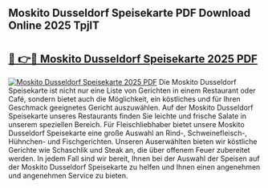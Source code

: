 ## Moskito Dusseldorf Speisekarte PDF Download Online 2025 TpjlT

# <h2><a href="http://gcc4l0m.nevu.top/?p=Moskito+Dusseldorf+Speisekarte">🔗 👉🔴 Moskito Dusseldorf Speisekarte 2025 PDF</a></h2>

[![Moskito Dusseldorf Speisekarte 2025 PDF](https://i.imgur.com/dBaPXMq.png)](http://gcc4l0m.nevu.top/?p=Moskito+Dusseldorf+Speisekarte)
Die Moskito Dusseldorf Speisekarte ist nicht nur eine Liste von Gerichten in einem Restaurant oder Café, sondern bietet auch die Möglichkeit, ein köstliches und für Ihren Geschmack geeignetes Gericht auszuwählen. Auf der Moskito Dusseldorf Speisekarte unseres Restaurants finden Sie leichte und frische Salate in unserem speziellen Bereich. Für Fleischliebhaber bietet unsere Moskito Dusseldorf Speisekarte eine große Auswahl an Rind-, Schweinefleisch-, Hühnchen- und Fischgerichten. Unseren Auserwählten bieten wir köstliche Gerichte wie Schaschlik und Steak an, die über offenem Feuer zubereitet werden. In jedem Fall sind wir bereit, Ihnen bei der Auswahl der Speisen auf der Moskito Dusseldorf Speisekarte zu helfen und Ihnen einen angenehmen und angenehmen Service zu bieten.
